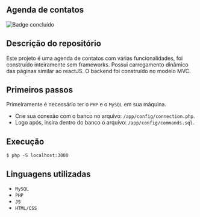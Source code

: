 ## Agenda de contatos
![Badge concluído](http://img.shields.io/static/v1?label=STATUS&message=CONCLUÍDO&color=GREEN&style=for-the-badge)

## Descrição do repositório
Este projeto é uma agenda de contatos com várias funcionalidades, foi construído inteiramente sem frameworks. 
Possui carregamento dinâmico das páginas similar ao reactJS.
O backend foi construído no modelo MVC.

## Primeiros passos

Primeiramente é necessário ter o `PHP` e o `MySQL` em sua máquina.

- Crie sua conexão com o banco no arquivo: `/app/config/connection.php`.
- Logo após, insira dentro do banco o arquivo: `/app/config/commands.sql`.

## Execução

```
$ php -S localhost:3000
```

## Linguagens utilizadas

- `MySQL`
- `PHP`
- `JS`
- `HTML/CSS`

